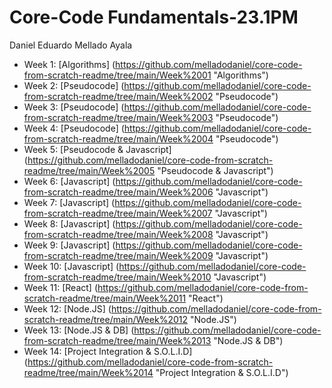# Core-Code Fundamentals-23.1PM
Daniel Eduardo Mellado Ayala

* Week 1: [Algorithms] (https://github.com/melladodaniel/core-code-from-scratch-readme/tree/main/Week%2001 "Algorithms")
* Week 2: [Pseudocode] (https://github.com/melladodaniel/core-code-from-scratch-readme/tree/main/Week%2002 "Pseudocode")
* Week 3: [Pseudocode] (https://github.com/melladodaniel/core-code-from-scratch-readme/tree/main/Week%2003 "Pseudocode")
* Week 4: [Pseudocode] (https://github.com/melladodaniel/core-code-from-scratch-readme/tree/main/Week%2004 "Pseudocode")
* Week 5: [Pseudocode & Javascript] (https://github.com/melladodaniel/core-code-from-scratch-readme/tree/main/Week%2005 "Pseudocode & Javascript")
* Week 6: [Javascript] (https://github.com/melladodaniel/core-code-from-scratch-readme/tree/main/Week%2006 "Javascript")
* Week 7: [Javascript] (https://github.com/melladodaniel/core-code-from-scratch-readme/tree/main/Week%2007 "Javascript")
* Week 8: [Javascript] (https://github.com/melladodaniel/core-code-from-scratch-readme/tree/main/Week%2008 "Javascript")
* Week 9: [Javascript] (https://github.com/melladodaniel/core-code-from-scratch-readme/tree/main/Week%2009 "Javascript")
* Week 10: [Javascript] (https://github.com/melladodaniel/core-code-from-scratch-readme/tree/main/Week%2010 "Javascript")
* Week 11: [React] (https://github.com/melladodaniel/core-code-from-scratch-readme/tree/main/Week%2011 "React")
* Week 12: [Node.JS] (https://github.com/melladodaniel/core-code-from-scratch-readme/tree/main/Week%2012 "Node.JS")
* Week 13: [Node.JS & DB] (https://github.com/melladodaniel/core-code-from-scratch-readme/tree/main/Week%2013 "Node.JS & DB")
* Week 14: [Project Integration & S.O.L.I.D] (https://github.com/melladodaniel/core-code-from-scratch-readme/tree/main/Week%2014 "Project Integration & S.O.L.I.D")

